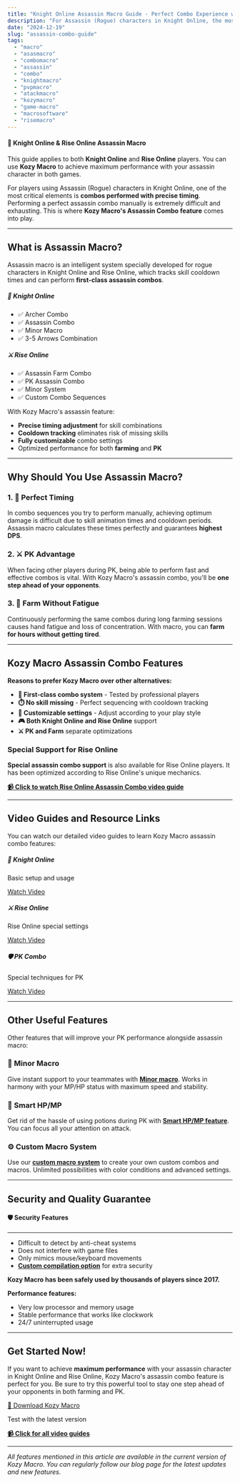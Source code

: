 ```yaml
---
title: "Knight Online Assassin Macro Guide - Perfect Combo Experience with Kozy Macro"
description: "For Assassin (Rogue) characters in Knight Online, the most critical element is combos performed with precise timing. Achieve perfect timing and maximum damage with Kozy Macro's Assassin Combo feature."
date: "2024-12-19"
slug: "assassin-combo-guide"
tags:
  - "macro" 
  - "asasmacro"
  - "combomacro"
  - "assassin"
  - "combo"
  - "knightmacro"
  - "pvpmacro"
  - "atackmacro"
  - "kozymacro"
  - "game-macro"
  - "macrosoftware"
  - "risemacro"
---
```


<div class="alert alert-success" role="alert">
  <h4 class="alert-heading">🎯 Knight Online & Rise Online Assassin Macro</h4>
  <p>This guide applies to both <strong>Knight Online</strong> and <strong>Rise Online</strong> players. You can use <strong>Kozy Macro</strong> to achieve maximum performance with your assassin character in both games.</p>
</div>

For players using Assassin (Rogue) characters in Knight Online, one of the most critical elements is **combos performed with precise timing**. Performing a perfect assassin combo manually is extremely difficult and exhausting. This is where **Kozy Macro's Assassin Combo feature** comes into play.

---

## What is Assassin Macro?

Assassin macro is an intelligent system specially developed for rogue characters in Knight Online and Rise Online, which tracks skill cooldown times and can perform **first-class assassin combos**.

<div class="row mt-4 mb-4">
  <div class="col-md-6">
    <div class="card border-primary">
      <div class="card-header bg-primary text-white">
        <h5 class="mb-0">🏹 Knight Online</h5>
      </div>
      <div class="card-body">
        <ul class="list-unstyled">
          <li>✅ Archer Combo</li>
          <li>✅ Assassin Combo</li>
          <li>✅ Minor Macro</li>
          <li>✅ 3-5 Arrows Combination</li>
        </ul>
      </div>
    </div>
  </div>
  <div class="col-md-6">
    <div class="card border-success">
      <div class="card-header bg-success text-white">
        <h5 class="mb-0">⚔️ Rise Online</h5>
      </div>
      <div class="card-body">
        <ul class="list-unstyled">
          <li>✅ Assassin Farm Combo</li>
          <li>✅ PK Assassin Combo</li>
          <li>✅ Minor System</li>
          <li>✅ Custom Combo Sequences</li>
        </ul>
      </div>
    </div>
  </div>
</div>

With Kozy Macro's assassin feature:
- **Precise timing adjustment** for skill combinations
- **Cooldown tracking** eliminates risk of missing skills
- **Fully customizable** combo settings
- Optimized performance for both **farming** and **PK**

---

## Why Should You Use Assassin Macro?

### 1. 🎯 Perfect Timing
In combo sequences you try to perform manually, achieving optimum damage is difficult due to skill animation times and cooldown periods. Assassin macro calculates these times perfectly and guarantees **highest DPS**.

### 2. ⚔️ PK Advantage
When facing other players during PK, being able to perform fast and effective combos is vital. With Kozy Macro's assassin combo, you'll be **one step ahead of your opponents**.

### 3. 🔄 Farm Without Fatigue
Continuously performing the same combos during long farming sessions causes hand fatigue and loss of concentration. With macro, you can **farm for hours without getting tired**.

---

## Kozy Macro Assassin Combo Features

<div class="alert alert-info" role="alert">
  <strong>Reasons to prefer Kozy Macro over other alternatives:</strong>
</div>

- **🥇 First-class combo system** - Tested by professional players
- **⏱️ No skill missing** - Perfect sequencing with cooldown tracking
- **🔧 Customizable settings** - Adjust according to your play style
- **🎮 Both Knight Online and Rise Online** support
- **⚔️ PK and Farm** separate optimizations

### Special Support for Rise Online

**Special assassin combo support** is also available for Rise Online players. It has been optimized according to Rise Online's unique mechanics.

**[📹 Click to watch Rise Online Assassin Combo video guide](/videos/#rise-assassin-combo)**

---

## Video Guides and Resource Links

You can watch our detailed video guides to learn Kozy Macro assassin combo features:

<div class="row">
  <div class="col-md-4 mb-3">
    <div class="card h-100">
      <div class="card-body text-center">
        <h5 class="card-title">🏹 Knight Online</h5>
        <p class="card-text">Basic setup and usage</p>
        <a href="/videos/#rogue-asas-combo" class="btn btn-primary btn-sm">Watch Video</a>
      </div>
    </div>
  </div>
  <div class="col-md-4 mb-3">
    <div class="card h-100">
      <div class="card-body text-center">
        <h5 class="card-title">⚔️ Rise Online</h5>
        <p class="card-text">Rise Online special settings</p>
        <a href="/videos/#rise-assassin-combo" class="btn btn-success btn-sm">Watch Video</a>
      </div>
    </div>
  </div>
  <div class="col-md-4 mb-3">
    <div class="card h-100">
      <div class="card-body text-center">
        <h5 class="card-title">🛡️ PK Combo</h5>
        <p class="card-text">Special techniques for PK</p>
        <a href="/videos/#rise-pk-assassin-combo" class="btn btn-warning btn-sm">Watch Video</a>
      </div>
    </div>
  </div>
</div>

---

## Other Useful Features

Other features that will improve your PK performance alongside assassin macro:

### 🔮 Minor Macro
Give instant support to your teammates with **[Minor macro](/videos/#rogue-minor)**. Works in harmony with your MP/HP status with maximum speed and stability.

### 💊 Smart HP/MP
Get rid of the hassle of using potions during PK with **[Smart HP/MP feature](/videos/#general-smart-hp-mp)**. You can focus all your attention on attack.

### ⚙️ Custom Macro System
Use our **[custom macro system](/videos/#general-custom-macro)** to create your own custom combos and macros. Unlimited possibilities with color conditions and advanced settings.

---

## Security and Quality Guarantee

<div class="alert alert-success" role="alert">
  <h4 class="alert-heading">🛡️ Security Features</h4>
  <hr>
  <ul class="mb-0">
    <li>Difficult to detect by anti-cheat systems</li>
    <li>Does not interfere with game files</li>
    <li>Only mimics mouse/keyboard movements</li>
    <li><strong><a href="/">Custom compilation option</a></strong> for extra security</li>
  </ul>
</div>

**Kozy Macro has been safely used by thousands of players since 2017.**

**Performance features:**
- Very low processor and memory usage
- Stable performance that works like clockwork
- 24/7 uninterrupted usage

---

## Get Started Now!

If you want to achieve **maximum performance** with your assassin character in Knight Online and Rise Online, Kozy Macro's assassin combo feature is perfect for you. Be sure to try this powerful tool to stay one step ahead of your opponents in both farming and PK.

<div class="text-center mt-4 mb-4">
  <a href="/en" class="btn btn-success btn-lg">🚀 Download Kozy Macro</a>
  <p class="mt-2 text-muted">Test with the latest version</p>
</div>

**[📹 Click for all video guides](/videos/)**

---

*All features mentioned in this article are available in the current version of Kozy Macro. You can regularly follow our blog page for the latest updates and new features.*